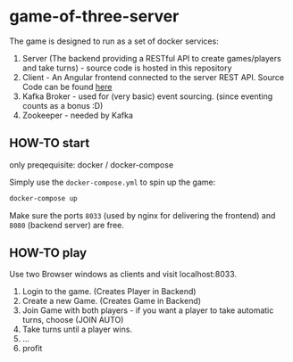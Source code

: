 # game-of-three-server

The game is designed to run as a set of docker services:
1. Server (The backend providing a RESTful API to create games/players and take turns) - source code is hosted in this repository
2. Client - An Angular frontend connected to the server REST API. Source Code can be found [here](https://github.com/StephanWels/game-of-three-server/edit/master/README.md) 
3. Kafka Broker - used for (very basic) event sourcing. (since eventing counts as a bonus :D)
4. Zookeeper - needed by Kafka

## HOW-TO start
only preqequisite: docker / docker-compose

Simply use the `docker-compose.yml` to spin up the game:
```bash
docker-compose up
```

Make sure the ports `8033` (used by nginx for delivering the frontend) and `8080` (backend server) are free.

## HOW-TO play
Use two Browser windows as clients and visit localhost:8033.

1. Login to the game. (Creates Player in Backend)
2. Create a new Game. (Creates Game in Backend)
3. Join Game with both players - if you want a player to take automatic turns, choose (JOIN AUTO)
4. Take turns until a player wins.
5. ...
6. profit

